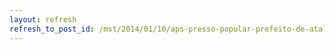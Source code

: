 ```yaml
---
layout: refresh
refresh_to_post_id: /mst/2014/01/10/aps-presso-popular-prefeito-de-atalaia-negocia-com-trabalhadores-rurais
---
```

